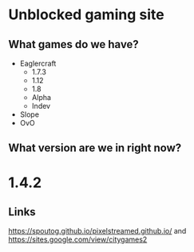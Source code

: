 # Unblocked gaming site
## What games do we have?
- Eaglercraft
   - 1.7.3
   - 1.12
   - 1.8
   - Alpha
   - Indev
- Slope
- OvO
## What version are we in right now?
# 1.4.2

## Links
https://spoutog.github.io/pixelstreamed.github.io/
and
https://sites.google.com/view/citygames2